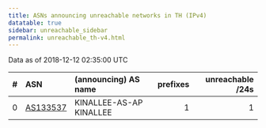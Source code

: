 ```yaml
---
title: ASNs announcing unreachable networks in TH (IPv4)
datatable: true
sidebar: unreachable_sidebar
permalink: unreachable_th-v4.html
---
```


Data as of 2018-12-12 02:35:00 UTC


<div class="datatable-begin"></div>

|   # | ASN                                      | (announcing) AS name    |   prefixes |   unreachable /24s |
|----:|:-----------------------------------------|:------------------------|-----------:|-------------------:|
|   0 | [AS133537](unreachable_AS133537-v4.html) | KINALLEE-AS-AP KINALLEE |          1 |                  1 |

<div class="datatable-end"></div>